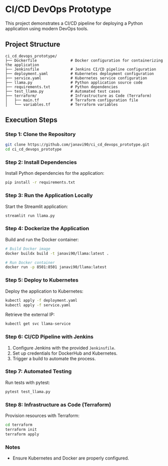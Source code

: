 # CI/CD DevOps Prototype
This project demonstrates a CI/CD pipeline for deploying a Python application using modern DevOps tools.

## Project Structure
```
ci_cd_devops_prototype/
├── Dockerfile               # Docker configuration for containerizing the application
├── Jenkinsfile              # Jenkins CI/CD pipeline configuration
├── deployment.yaml          # Kubernetes deployment configuration
├── service.yaml             # Kubernetes service configuration
├── llama.py                 # Python application source code
├── requirements.txt         # Python dependencies
├── test_llama.py            # Automated test cases
├── terraform/               # Infrastructure as Code (Terraform)
│   ├── main.tf              # Terraform configuration file
│   └── variables.tf         # Terraform variables
```

## Execution Steps

### Step 1: Clone the Repository
```bash
git clone https://github.com/janavi90/ci_cd_devops_prototype.git
cd ci_cd_devops_prototype
```

### Step 2: Install Dependencies
Install Python dependencies for the application:
```bash
pip install -r requirements.txt
```

### Step 3: Run the Application Locally
Start the Streamlit application:
```bash
streamlit run llama.py
```

### Step 4: Dockerize the Application
Build and run the Docker container:
```bash
# Build Docker image
docker buildx build -t janavi90/llama:latest .

# Run Docker container
docker run -p 8501:8501 janavi90/llama:latest
```

### Step 5: Deploy to Kubernetes
Deploy the application to Kubernetes:
```bash
kubectl apply -f deployment.yaml
kubectl apply -f service.yaml
```
Retrieve the external IP:
```bash
kubectl get svc llama-service
```

### Step 6: CI/CD Pipeline with Jenkins
1. Configure Jenkins with the provided `Jenkinsfile`.
2. Set up credentials for DockerHub and Kubernetes.
3. Trigger a build to automate the process.

### Step 7: Automated Testing
Run tests with pytest:
```bash
pytest test_llama.py
```

### Step 8: Infrastructure as Code (Terraform)
Provision resources with Terraform:
```bash
cd terraform
terraform init
terraform apply
```

### Notes
- Ensure Kubernetes and Docker are properly configured.




